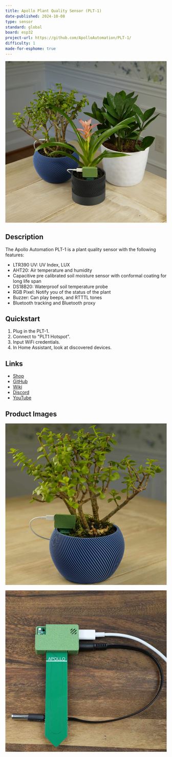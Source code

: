 ```yaml
---
title: Apollo Plant Quality Sensor (PLT-1)
date-published: 2024-10-08
type: sensor
standard: global
board: esp32
project-url: https://github.com/ApolloAutomation/PLT-1/
difficulty: 1
made-for-esphome: true
---
```


![Apollo PLT-1](Apollo-PLT-1.jpg "Apollo PLT-1")

## Description

The Apollo Automation PLT-1 is a plant quality sensor with the following features:

- LTR390 UV: UV Index, LUX
- AHT20: Air temperature and humidity
- Capacitive pre calibrated soil moisture sensor with conformal coating for long life span
- DS18B20: Waterproof soil temperature probe
- RGB Pixel: Notify you of the status of the plant
- Buzzer: Can play beeps, and RTTTL tones
- Bluetooth tracking and Bluetooth proxy

## Quickstart

1. Plug in the PLT-1.
2. Connect to "PLT1 Hotspot".
3. Input WiFi credentials.
4. In Home Assistant, look at discovered devices.

## Links

- [Shop](https://apolloautomation.com/products/plt-1-ultimate-plant-sensor-for-home-assistant)
- [GitHub]([https://](https://github.com/ApolloAutomation/PLT-1))
- [Wiki](https://wiki.apolloautomation.com/)
- [Discord](https://dsc.gg/ApolloAutomation)
- [YouTube](https://www.youtube.com/@ApolloAutomation)

## Product Images

![Apollo PLT-1](Apollo-PLT-1_2.jpg "Apollo PLT-1")

![Apollo PLT-1](Apollo-PLT-1_3.jpg "Apollo PLT-1")
